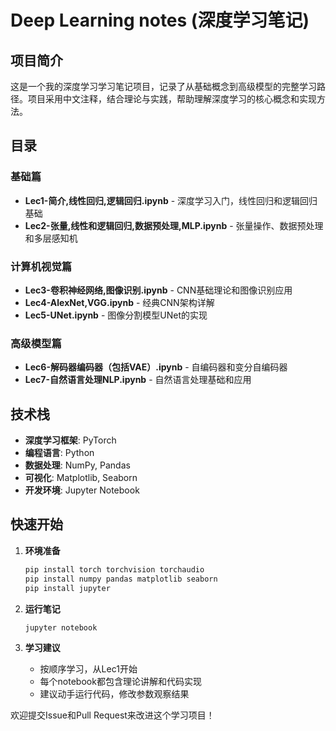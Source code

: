 # Deep Learning notes (深度学习笔记)

## 项目简介

这是一个我的深度学习学习笔记项目，记录了从基础概念到高级模型的完整学习路径。项目采用中文注释，结合理论与实践，帮助理解深度学习的核心概念和实现方法。

## 目录

### 基础篇
- **Lec1-简介,线性回归,逻辑回归.ipynb** - 深度学习入门，线性回归和逻辑回归基础
- **Lec2-张量,线性和逻辑回归,数据预处理,MLP.ipynb** - 张量操作、数据预处理和多层感知机

### 计算机视觉篇
- **Lec3-卷积神经网络,图像识别.ipynb** - CNN基础理论和图像识别应用
- **Lec4-AlexNet,VGG.ipynb** - 经典CNN架构详解
- **Lec5-UNet.ipynb** - 图像分割模型UNet的实现

### 高级模型篇
- **Lec6-解码器编码器（包括VAE）.ipynb** - 自编码器和变分自编码器
- **Lec7-自然语言处理NLP.ipynb** - 自然语言处理基础和应用

## 技术栈

- **深度学习框架**: PyTorch
- **编程语言**: Python
- **数据处理**: NumPy, Pandas
- **可视化**: Matplotlib, Seaborn
- **开发环境**: Jupyter Notebook

## 快速开始

1. **环境准备**
   ```bash
   pip install torch torchvision torchaudio
   pip install numpy pandas matplotlib seaborn
   pip install jupyter
   ```

2. **运行笔记**
   ```bash
   jupyter notebook
   ```

3. **学习建议**
   - 按顺序学习，从Lec1开始
   - 每个notebook都包含理论讲解和代码实现
   - 建议动手运行代码，修改参数观察结果


欢迎提交Issue和Pull Request来改进这个学习项目！
